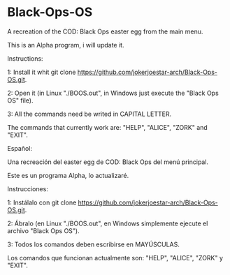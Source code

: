 # Black-Ops-OS
A recreation of the COD: Black Ops easter egg from the main menu.

This is an Alpha program, i will update it.

Instructions:

1: Install it whit git clone https://github.com/jokerjoestar-arch/Black-Ops-OS.git.

2: Open it (in Linux "./BOOS.out", in Windows just execute the "Black Ops OS" file).

3: All the commands need be writed in CAPITAL LETTER.

The commands that currently work are: "HELP", "ALICE", "ZORK" and "EXIT".

Español:

Una recreación del easter egg de COD: Black Ops del menú principal.

Este es un programa Alpha, lo actualizaré.

Instrucciones:

1: Instálalo con git clone https://github.com/jokerjoestar-arch/Black-Ops-OS.git.

2: Ábralo (en Linux "./BOOS.out", en Windows simplemente ejecute el archivo "Black Ops OS").

3: Todos los comandos deben escribirse en MAYÚSCULAS.

Los comandos que funcionan actualmente son: "HELP", "ALICE", "ZORK" y "EXIT".
